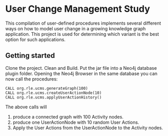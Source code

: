 # User Change Management Study

This compilation of user-defined procedures implements several different ways on how to model user change in a growing knowledge graph application.
This project is used for determining which variant is the best option for such applications.

## Getting started

Clone the project. Clean and Build. Put the jar file into a Neo4j database plugin folder.
Opening the Neo4j Browser in the same database you can now call the procedures:
```
CALL org.rle.ucms.generateGraph(100)
CALL org.rle.ucms.createUserActionNode(10)
CALL org.rle.ucms.applyUserActionHistory()
```
The above calls will 
1. produce a connected graph with 100 Activity nodes.
2. produce one UserActionNode with 10 random User Actions.
3. Apply the User Actions from the UserActionNode to the Activity nodes.
